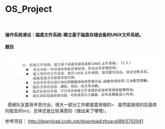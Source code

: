 # OS_Project
 
#### 操作系统课设：磁盘文件系统-建立基于磁盘存储设备的UNIX文件系统。

#### 题目
![233](233.png)
 
感谢队友震哥辛苦付出，很大一部分工作都是震哥做的~
 
虽然底层啥的后面改的挺丑的orz，总体还是比较满意的（做出来了嘿嘿）。

参考项目： http://download.csdn.net/download/zhoaya188/5702941 
